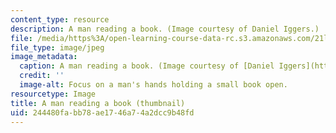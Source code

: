 ```yaml
---
content_type: resource
description: A man reading a book. (Image courtesy of Daniel Iggers.)
file: /media/https%3A/open-learning-course-data-rc.s3.amazonaws.com/21l-003-2-reading-fiction-fall-2006/244480fabb78ae1746a74a2dcc9b48fd_21l-003-2f06-th.jpg
file_type: image/jpeg
image_metadata:
  caption: A man reading a book. (Image courtesy of [Daniel Iggers](http://www.flickr.com/photos/fortinbras/).)
  credit: ''
  image-alt: Focus on a man's hands holding a small book open.
resourcetype: Image
title: A man reading a book (thumbnail)
uid: 244480fa-bb78-ae17-46a7-4a2dcc9b48fd
---
```

